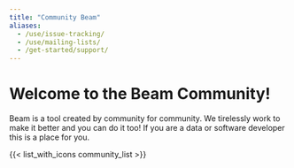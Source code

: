 ```yaml
---
title: "Community Beam"
aliases:
  - /use/issue-tracking/
  - /use/mailing-lists/
  - /get-started/support/
---
```


<!--
Licensed under the Apache License, Version 2.0 (the "License");
you may not use this file except in compliance with the License.
You may obtain a copy of the License at

http://www.apache.org/licenses/LICENSE-2.0

Unless required by applicable law or agreed to in writing, software
distributed under the License is distributed on an "AS IS" BASIS,
WITHOUT WARRANTIES OR CONDITIONS OF ANY KIND, either express or implied.
See the License for the specific language governing permissions and
limitations under the License.
-->

# Welcome to the Beam Community!

Beam is a tool created by community for community. We tirelessly work to make it better and you can do it too!
If you are a data or software developer this is a place for you.

{{< list_with_icons community_list >}}
